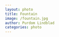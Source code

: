 ```yaml
---
layout: photo
title: Fountain
image: /fountain.jpg
author: Purdom Lindblad
categories: photo
---
```


